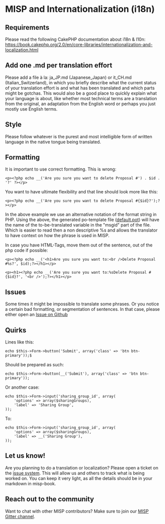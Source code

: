# MISP and Internationalization (i18n)

## Requirements

Please read the following CakePHP documentation about i18n & l10n: https://book.cakephp.org/2.0/en/core-libraries/internationalization-and-localization.html

## Add one .md per translation effort

Please add a file à la: ja_JP.md (Japanese_Japan) or it_CH.md (Italian_Switzerland), in which you briefly describe what the current status of your translation effort is and what has been translated and which parts might be gotchas.
This would also be a good place to quickly explain what your language is about, like whether most technical terms are a translation from the original, an adaptation from the English word or perhaps you just mostly use English terms.

## Style

Please follow whatever is the purest and most intelligible form of written language in the native tongue being translated.

## Formatting

It is important to use correct formatting. This is wrong:

```
<p><?php echo __('Are you sure you want to delete Proposal #') . $id . '?' ?></p>
```

You want to have ultimate flexibility and that line should look more like this:

```
<p><?php echo __('Are you sure you want to delete Proposal #{$id}?');?></p>
```

In the above example we use an alternative notation of the format string in PHP. Using the above, the generated po-template file ([default.pot](https://github.com/MISP/MISP/blob/2.4/app/Locale/default.pot)) will have the name of the to-be-translated variable in the "msgid" part of the file. Which is easier to read then a non descriptive %s and allows the translator to have context on how the phrase is used in MISP.

In case you have HTML-Tags, move them out of the sentence, out of the php code if possible:
```
<p><?php echo __('<h1>Are you sure you want to:<br />Delete Proposal #%s?', $id);?></h1></p>
```

```
<p><h1><?php echo __('Are you sure you want to:%sDelete Proposal #{$id}?', '<br />');?></h1></p>
```



## Issues

Some times it might be impossible to translate some phrases.
Or you notice a certain bad formatting, or segmentation of sentences.
In that case, please either open an [Issue on Github](https://github.com/MISP/MISP/issues)

## Quirks

Lines like this:

```
echo $this->Form->button('Submit', array('class' => 'btn btn-primary'));$
```

Should be prepared as such:

```
echo $this->Form->button(__('Submit'), array('class' => 'btn btn-primary'));
```

Or another case:

```
echo $this->Form->input('sharing_group_id', array(
    'options' => array($sharingGroups),
    'label' => 'Sharing Group',
));
```

To:

```
echo $this->Form->input('sharing_group_id', array(
    'options' => array($sharingGroups),
    'label' => __('Sharing Group'),
));
```

## Let us know!

Are you planning to do a translation or localization? Please open a ticket on the [issue system](https://github.com/MISP/MISP-book/issues). This will allow us and others to track what is being worked on. You can keep it very light, as all the details should be in your markdown in misp-book.

## Reach out to the community

Want to chat with other MISP contributors? Make sure to join our [MISP Gitter channel](https://gitter.im/MISP/MISP).
